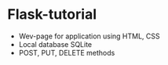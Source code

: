 # Flask-tutorial
* Wev-page for application using HTML, CSS
* Local database SQLite
* POST, PUT, DELETE methods